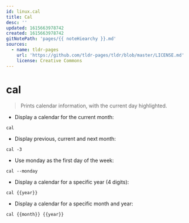 ```yaml
---
id: linux.cal
title: Cal
desc: ''
updated: 1615663978742
created: 1615663978742
gitNotePath: 'pages/{{ noteHiearchy }}.md'
sources:
  - name: tldr-pages
    url: 'https://github.com/tldr-pages/tldr/blob/master/LICENSE.md'
    license: Creative Commons
---
```

# cal

> Prints calendar information, with the current day highlighted.

- Display a calendar for the current month:

`cal`

- Display previous, current and next month:

`cal -3`

- Use monday as the first day of the week:

`cal --monday`

- Display a calendar for a specific year (4 digits):

`cal {{year}}`

- Display a calendar for a specific month and year:

`cal {{month}} {{year}}`

